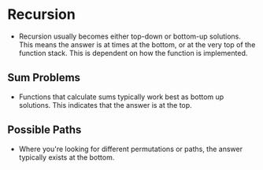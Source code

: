 # Recursion

* Recursion usually becomes either top-down or bottom-up solutions. This means the answer is at times at the bottom, or at the very top of the function stack. This is dependent on how the function is implemented.

## Sum Problems

* Functions that calculate sums typically work best as bottom up solutions. This indicates that the answer is at the top.

## Possible Paths

* Where you're looking for different permutations or paths, the answer typically exists at the bottom.